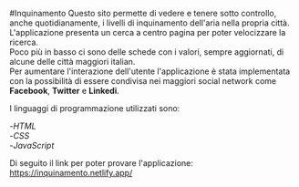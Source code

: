 #Inquinamento
Questo sito permette di vedere e tenere sotto controllo, anche quotidianamente, i livelli di inquinamento dell'aria nella propria città.  
L'applicazione presenta un cerca a centro pagina per poter velocizzare la ricerca.  
Poco più in basso ci sono delle schede con i valori, sempre aggiornati, di alcune delle città maggiori italian.  
Per aumentare l'interazione dell'utente l'applicazione è stata implementata con la possibilità di essere condivisa nei maggiori social network come **Facebook**, **Twitter** e **Linkedi**.  

I linguaggi di programmazione utilizzati sono:  

-*HTML*  
-*CSS*  
-*JavaScript*  

Di seguito il link per poter provare l'applicazione:  
https://inquinamento.netlify.app/
